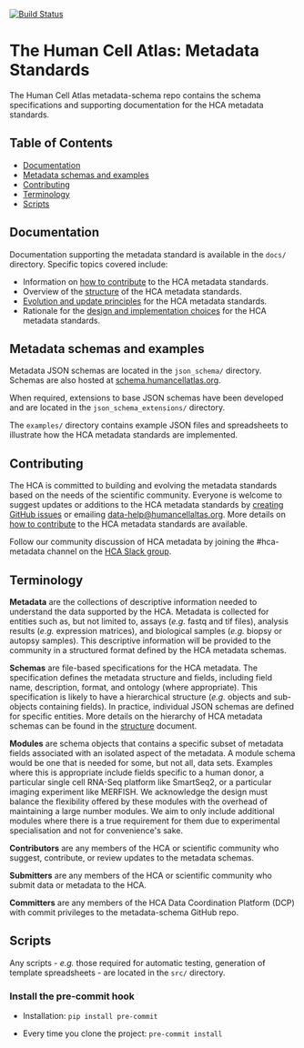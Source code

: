 [![Build Status](https://travis-ci.org/HumanCellAtlas/metadata-schema.svg)](https://travis-ci.org/HumanCellAtlas/metadata-schema)

# The Human Cell Atlas: Metadata Standards

The Human Cell Atlas metadata-schema repo contains the schema specifications and supporting documentation for the HCA metadata standards.

## Table of Contents
- [Documentation](#documentation)
- [Metadata schemas and examples](#metadata-schemas-and-examples)
- [Contributing](#contributing)
- [Terminology](#terminology)
- [Scripts](#scripts)

## Documentation

Documentation supporting the metadata standard is available in the `docs/` directory. Specific topics covered include:

- Information on [how to contribute](docs/contributing.md) to the HCA metadata standards.
- Overview of the [structure](docs/structure.md) of the HCA metadata standards.
- [Evolution and update principles](docs/evolution.md) for the HCA metadata standards.
- Rationale for the [design and implementation choices](docs/rationale.md) for the HCA metadata standards.

## Metadata schemas and examples

Metadata JSON schemas are located in the `json_schema/` directory. Schemas are also hosted at [schema.humancellatlas.org](https://schema.humancellatlas.org/a).

When required, extensions to base JSON schemas have been developed and are located in the `json_schema_extensions/` directory.

The `examples/` directory contains example JSON files and spreadsheets to illustrate how the HCA metadata standards are implemented.

## Contributing

The HCA is committed to building and evolving the metadata standards based on the needs of the scientific community. Everyone is welcome to suggest updates or additions to the HCA metadata standards by [creating GitHub issues](https://github.com/HumanCellAtlas/metadata-schema/issues/new) or emailing [data-help@humancellaltas.org](data-help@humancellaltas.org). More details on [how to contribute](docs/contributing.md) to the HCA metadata standards are available. 

Follow our community discussion of HCA metadata by joining the #hca-metadata channel on the [HCA Slack group](http://join-slack.humancellatlas.org/).

## Terminology

**Metadata** are the collections of descriptive information needed to understand the data supported by the HCA. Metadata is collected for entities such as, but not limited to, assays (*e.g.* fastq and tif files), analysis results (*e.g.* expression matrices), and biological samples (*e.g.* biopsy or autopsy samples). This descriptive information will be provided to the community in a structured format defined by the HCA metadata schemas.

**Schemas** are file-based specifications for the HCA metadata. The specification defines the metadata structure and fields, including field name, description, format, and ontology (where appropriate). This specification is likely to have a hierarchical structure (*e.g.* objects and sub-objects containing fields). In practice, individual JSON schemas are defined for specific entities. More details on the hierarchy of HCA metadata schemas can be found in the [structure](docs/structure.md) document. 

**Modules** are schema objects that contains a specific subset of metadata fields associated with an isolated aspect of the metadata. A module schema would be one that is needed for some, but not all, data sets. Examples where this is appropriate include fields specific to a human donor, a particular single cell RNA-Seq platform like SmartSeq2, or a particular imaging experiment like MERFISH. We acknowledge the design must balance the flexibility offered by these modules with the overhead of maintaining a large number modules. We aim to only include additional modules where there is a true requirement for them due to experimental specialisation and not for convenience's sake.

**Contributors** are any members of the HCA or scientific community who suggest, contribute, or review updates to the metadata schemas.

**Submitters** are any members of the HCA or scientific community who submit data or metadata to the HCA.

**Committers** are any members of the HCA Data Coordination Platform (DCP) with commit privileges to the metadata-schema GitHub repo.

## Scripts

Any scripts - *e.g.* those required for automatic testing, generation of template spreadsheets - are located in the `src/` directory.

### Install the pre-commit hook

- Installation: `pip install pre-commit`

- Every time you clone the project: `pre-commit install`